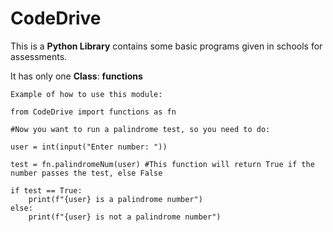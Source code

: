 # CodeDrive

This is a **Python Library** contains some basic programs given in schools for assessments.

It has only one **Class**: **functions**

```
Example of how to use this module:

from CodeDrive import functions as fn

#Now you want to run a palindrome test, so you need to do:

user = int(input("Enter number: "))

test = fn.palindromeNum(user) #This function will return True if the number passes the test, else False

if test == True:
    print(f"{user} is a palindrome number")
else:
    print(f"{user} is not a palindrome number")


```
